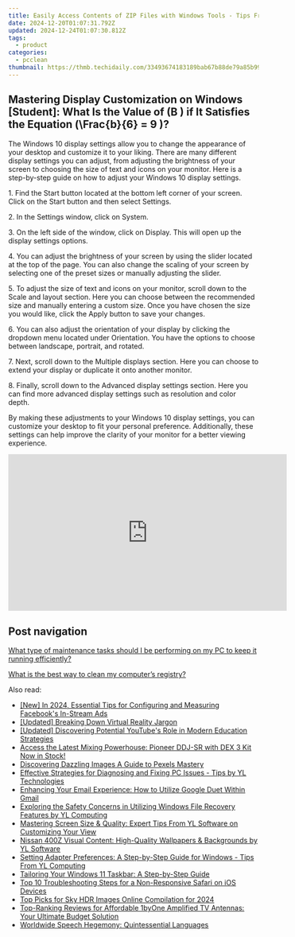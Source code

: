 ```yaml
---
title: Easily Access Contents of ZIP Files with Windows Tools - Tips From YL Computing
date: 2024-12-20T01:07:31.792Z
updated: 2024-12-24T01:07:30.812Z
tags:
  - product
categories:
  - pcclean
thumbnail: https://thmb.techidaily.com/33493674183189bab67b88de79a85b9996c293935f6ec3a823ac568973956aae.jpg
---
```


## Mastering Display Customization on Windows [Student]: What Is the Value of \(B \) if It Satisfies the Equation \(\Frac{b}{6} = 9 \)?

The Windows 10 display settings allow you to change the appearance of your desktop and customize it to your liking. There are many different display settings you can adjust, from adjusting the brightness of your screen to choosing the size of text and icons on your monitor. Here is a step-by-step guide on how to adjust your Windows 10 display settings. 

1\. Find the Start button located at the bottom left corner of your screen. Click on the Start button and then select Settings.

2\. In the Settings window, click on System.

3\. On the left side of the window, click on Display. This will open up the display settings options. 

4\. You can adjust the brightness of your screen by using the slider located at the top of the page. You can also change the scaling of your screen by selecting one of the preset sizes or manually adjusting the slider.

5\. To adjust the size of text and icons on your monitor, scroll down to the Scale and layout section. Here you can choose between the recommended size and manually entering a custom size. Once you have chosen the size you would like, click the Apply button to save your changes.

6\. You can also adjust the orientation of your display by clicking the dropdown menu located under Orientation. You have the options to choose between landscape, portrait, and rotated.

7\. Next, scroll down to the Multiple displays section. Here you can choose to extend your display or duplicate it onto another monitor.

8\. Finally, scroll down to the Advanced display settings section. Here you can find more advanced display settings such as resolution and color depth. 

By making these adjustments to your Windows 10 display settings, you can customize your desktop to fit your personal preference. Additionally, these settings can help improve the clarity of your monitor for a better viewing experience.

<!-- affiliate ads begin -->
<iframe width="560" height="315" src="https://www.youtube.com/embed/AQn0MYjIfyI?si=rIdjT-qMRpjpJXXa" title="YouTube video player" frameborder="0" allow="accelerometer; autoplay; clipboard-write; encrypted-media; gyroscope; picture-in-picture; web-share" referrerpolicy="strict-origin-when-cross-origin" allowfullscreen></iframe>
<!-- affiliate ads end -->

## Post navigation

[What type of maintenance tasks should I be performing on my PC to keep it running efficiently?](https://tools.techidaily.com/pcclean/products/)

[What is the best way to clean my computer’s registry?](https://tools.techidaily.com/pcclean/products/)

<ins class="adsbygoogle"
     style="display:block"
     data-ad-format="autorelaxed"
     data-ad-client="ca-pub-7571918770474297"
     data-ad-slot="1223367746"></ins>

<ins class="adsbygoogle"
     style="display:block"
     data-ad-client="ca-pub-7571918770474297"
     data-ad-slot="8358498916"
     data-ad-format="auto"
     data-full-width-responsive="true"></ins>

<span class="atpl-alsoreadstyle">Also read:</span>
<div><ul>
<li><a href="https://facebook-video-content.techidaily.com/new-in-2024-essential-tips-for-configuring-and-measuring-facebooks-in-stream-ads/"><u>[New] In 2024, Essential Tips for Configuring and Measuring Facebook's In-Stream Ads</u></a></li>
<li><a href="https://extra-hints.techidaily.com/updated-breaking-down-virtual-reality-jargon/"><u>[Updated] Breaking Down Virtual Reality Jargon</u></a></li>
<li><a href="https://youtube-clips.techidaily.com/updated-discovering-potential-youtubes-role-in-modern-education-strategies/"><u>[Updated] Discovering Potential YouTube's Role in Modern Education Strategies</u></a></li>
<li><a href="https://discover-fantastic.techidaily.com/access-the-latest-mixing-powerhouse-pioneer-ddj-sr-with-dex-3-kit-now-in-stock/"><u>Access the Latest Mixing Powerhouse: Pioneer DDJ-SR with DEX 3 Kit Now in Stock!</u></a></li>
<li><a href="https://extra-lessons.techidaily.com/discovering-dazzling-images-a-guide-to-pexels-mastery/"><u>Discovering Dazzling Images A Guide to Pexels Mastery</u></a></li>
<li><a href="https://discover-fantastic.techidaily.com/effective-strategies-for-diagnosing-and-fixing-pc-issues-tips-by-yl-technologies/"><u>Effective Strategies for Diagnosing and Fixing PC Issues - Tips by YL Technologies</u></a></li>
<li><a href="https://techtrends.techidaily.com/enhancing-your-email-experience-how-to-utilize-google-duet-within-gmail/"><u>Enhancing Your Email Experience: How to Utilize Google Duet Within Gmail</u></a></li>
<li><a href="https://discover-fantastic.techidaily.com/exploring-the-safety-concerns-in-utilizing-windows-file-recovery-features-by-yl-computing/"><u>Exploring the Safety Concerns in Utilizing Windows File Recovery Features by YL Computing</u></a></li>
<li><a href="https://discover-fantastic.techidaily.com/mastering-screen-size-and-quality-expert-tips-from-yl-software-on-customizing-your-view/"><u>Mastering Screen Size & Quality: Expert Tips From YL Software on Customizing Your View</u></a></li>
<li><a href="https://discover-fantastic.techidaily.com/nissan-400z-visual-content-high-quality-wallpapers-and-backgrounds-by-yl-software/"><u>Nissan 400Z Visual Content: High-Quality Wallpapers & Backgrounds by YL Software</u></a></li>
<li><a href="https://discover-fantastic.techidaily.com/setting-adapter-preferences-a-step-by-step-guide-for-windows-tips-from-yl-computing/"><u>Setting Adapter Preferences: A Step-by-Step Guide for Windows - Tips From YL Computing</u></a></li>
<li><a href="https://discover-fantastic.techidaily.com/tailoring-your-windows-11-taskbar-a-step-by-step-guide/"><u>Tailoring Your Windows 11 Taskbar: A Step-by-Step Guide</u></a></li>
<li><a href="https://fox-that.techidaily.com/top-10-troubleshooting-steps-for-a-non-responsive-safari-on-ios-devices/"><u>Top 10 Troubleshooting Steps for a Non-Responsive Safari on iOS Devices</u></a></li>
<li><a href="https://some-guidance.techidaily.com/top-picks-for-sky-hdr-images-online-compilation-for-2024/"><u>Top Picks for Sky HDR Images Online Compilation for 2024</u></a></li>
<li><a href="https://buynow-marvelous.techidaily.com/top-ranking-reviews-for-affordable-1byone-amplified-tv-antennas-your-ultimate-budget-solution/"><u>Top-Ranking Reviews for Affordable 1byOne Amplified TV Antennas: Your Ultimate Budget Solution</u></a></li>
<li><a href="https://mondly-stories.techidaily.com/worldwide-speech-hegemony-quintessential-languages/"><u>Worldwide Speech Hegemony: Quintessential Languages</u></a></li>
</ul></div>

